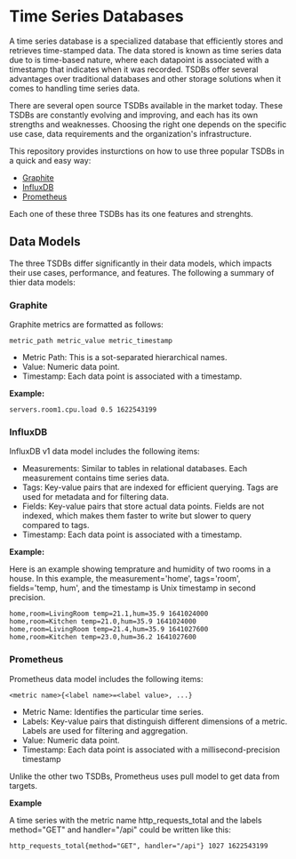 # Time Series Databases

A time series database is a specialized database that efficiently stores and retrieves time-stamped data. The data stored is known as time series data due to is time-based nature, where each datapoint is associated with a timestamp that indicates when it was recorded. TSDBs offer several advantages over traditional databases and other storage solutions when it comes to handling time series data.

There are several open source TSDBs available in the market today. These TSDBs are constantly evolving and improving, and each has its own strengths and weaknesses. Choosing the right one depends on the specific use case, data requirements and the organization's infrastructure. 

This repository provides insturctions on how to use three popular TSDBs in a quick and easy way:

- [Graphite](https://graphiteapp.org/)
- [InfluxDB](https://www.influxdata.com/)
- [Prometheus](https://prometheus.io/)

Each one of these three TSDBs has its one features and strenghts.


## Data Models

The three TSDBs differ significantly in their data models, which impacts their use cases, performance, and features. The following a summary of thier data models:

### Graphite

Graphite metrics are formatted as follows:

```
metric_path metric_value metric_timestamp
```

- Metric Path: This is a sot-separated hierarchical names.
- Value: Numeric data point.
- Timestamp: Each data point is associated with a timestamp.

**Example:**

```
servers.room1.cpu.load 0.5 1622543199
```


### InfluxDB

InfluxDB v1 data model includes the following items:

- Measurements: Similar to tables in relational databases. Each measurement contains time series data.
- Tags: Key-value pairs that are indexed for efficient querying. Tags are used for metadata and for filtering data.
- Fields: Key-value pairs that store actual data points. Fields are not indexed, which makes them faster to write but slower to query compared to tags.
- Timestamp: Each data point is associated with a timestamp.

**Example:**

Here is an example showing temprature and humidity of two rooms in a house. In this example, the measurement='home', tags='room', fields='temp, hum', and the timestamp is Unix timestamp in second precision.


```
home,room=LivingRoom temp=21.1,hum=35.9 1641024000
home,room=Kitchen temp=21.0,hum=35.9 1641024000
home,room=LivingRoom temp=21.4,hum=35.9 1641027600
home,room=Kitchen temp=23.0,hum=36.2 1641027600
```

### Prometheus

Prometheus data model includes the following items:

```
<metric name>{<label name>=<label value>, ...}
```

- Metric Name: Identifies the particular time series.
- Labels: Key-value pairs that distinguish different dimensions of a metric. Labels are used for filtering and aggregation.
- Value: Numeric data point.
- Timestamp: Each data point is associated with a millisecond-precision timestamp

Unlike the other two TSDBs, Prometheus uses pull model to get data from targets.

**Example**

A time series with the metric name http_requests_total and the labels method="GET" and handler="/api" could be written like this:

```
http_requests_total{method="GET", handler="/api"} 1027 1622543199
```



